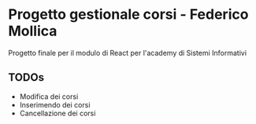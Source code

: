 # Progetto gestionale corsi - Federico Mollica
Progetto finale per il modulo di React per l'academy di Sistemi Informativi
## TODOs
- Modifica dei corsi
- Inserimendo dei corsi
- Cancellazione dei corsi

